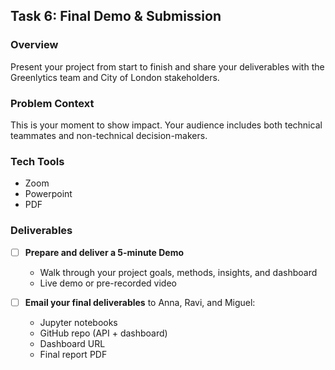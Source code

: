 ## Task 6: Final Demo & Submission

### Overview
Present your project from start to finish and share your deliverables with the Greenlytics team and City of London stakeholders.

### Problem Context
This is your moment to show impact. Your audience includes both technical teammates and non-technical decision-makers.

### Tech Tools
- Zoom
- Powerpoint  
- PDF

### Deliverables
- [ ] **Prepare and deliver a 5-minute Demo**
  - Walk through your project goals, methods, insights, and dashboard
  - Live demo or pre-recorded video

- [ ] **Email your final deliverables** to Anna, Ravi, and Miguel:
  - Jupyter notebooks
  - GitHub repo (API + dashboard)
  - Dashboard URL
  - Final report PDF